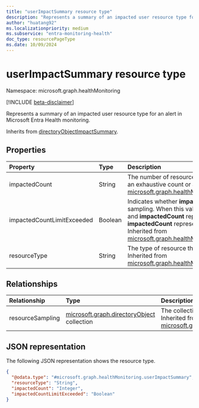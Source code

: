 ```yaml
---
title: "userImpactSummary resource type"
description: "Represents a summary of an impacted user resource type for an alert in Microsoft Entra Health monitoring."
author: "huatang92"
ms.localizationpriority: medium
ms.subservice: "entra-monitoring-health"
doc_type: resourcePageType
ms.date: 10/09/2024
---
```


# userImpactSummary resource type

Namespace: microsoft.graph.healthMonitoring

[!INCLUDE [beta-disclaimer](../../includes/beta-disclaimer.md)]

Represents a summary of an impacted user resource type for an alert in Microsoft Entra Health monitoring.


Inherits from [directoryObjectImpactSummary](../resources/healthmonitoring-directoryobjectimpactsummary.md).

## Properties
|Property|Type|Description|
|:---|:---|:---|
|impactedCount|String|The number of resources impacted. The number could be an exhaustive count or a sampling count. Inherited from [microsoft.graph.healthMonitoring.resourceImpactSummary](../resources/healthmonitoring-resourceimpactsummary.md).|
|impactedCountLimitExceeded|Boolean|Indicates whether **impactedCount** is exhaustive or a sampling. When this value is "true," the limit was exceeded and **impactedCount** represents a sampling. Otherwise, **impactedCount** represents the true number of impacts. Inherited from [microsoft.graph.healthMonitoring.resourceImpactSummary](../resources/healthmonitoring-resourceimpactsummary.md).|
|resourceType|String|The type of resource that was impact, which is `user`. Inherited from [microsoft.graph.healthMonitoring.resourceImpactSummary](../resources/healthmonitoring-resourceimpactsummary.md).|

## Relationships
|Relationship|Type|Description|
|:---|:---|:---|
|resourceSampling|[microsoft.graph.directoryObject](../resources/directoryobject.md) collection|The collection of sampling resources that were impacted. Inherited from [microsoft.graph.healthMonitoring.directoryObjectImpactSummary](../resources/healthmonitoring-directoryobjectimpactsummary.md)|

## JSON representation
The following JSON representation shows the resource type.
<!-- {
  "blockType": "resource",
  "@odata.type": "microsoft.graph.healthMonitoring.userImpactSummary"
}
-->
``` json
{
  "@odata.type": "#microsoft.graph.healthMonitoring.userImpactSummary",
  "resourceType": "String",
  "impactedCount": "Integer",
  "impactedCountLimitExceeded": "Boolean"
}
```

